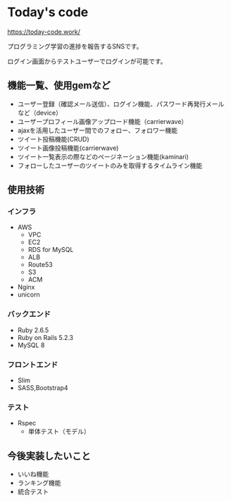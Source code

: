 # Today's code

https://today-code.work/

プログラミング学習の進捗を報告するSNSです。

ログイン画面からテストユーザーでログインが可能です。

## 機能一覧、使用gemなど

- ユーザー登録（確認メール送信）、ログイン機能、パスワード再発行メールなど（device）
- ユーザープロフィール画像アップロード機能（carrierwave）
- ajaxを活用したユーザー間でのフォロー、フォロワー機能
- ツイート投稿機能(CRUD)
- ツイート画像投稿機能(carrierwave)
- ツイート一覧表示の際などのページネーション機能(kaminari)
- フォローしたユーザーのツイートのみを取得するタイムライン機能

## 使用技術

### インフラ
- AWS
  - VPC
  - EC2
  - RDS for MySQL
  - ALB
  - Route53
  - S3
  - ACM
- Nginx
- unicorn

### バックエンド
- Ruby 2.6.5
- Ruby on Rails 5.2.3
- MySQL 8

### フロントエンド
- Slim
- SASS,Bootstrap4

### テスト
- Rspec
  - 単体テスト（モデル）

## 今後実装したいこと
- いいね機能
- ランキング機能
- 統合テスト
